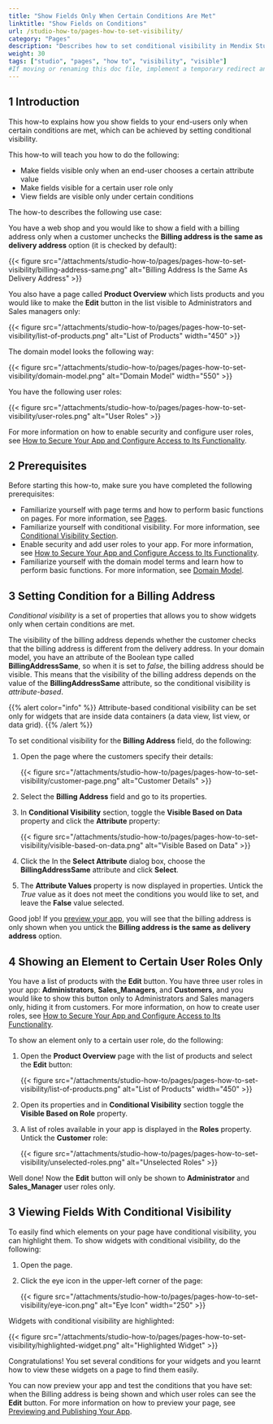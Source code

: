 ```yaml
---
title: "Show Fields Only When Certain Conditions Are Met"
linktitle: "Show Fields on Conditions"
url: /studio-how-to/pages-how-to-set-visibility/
category: "Pages"
description: "Describes how to set conditional visibility in Mendix Studio."
weight: 30
tags: ["studio", "pages", "how to", "visibility", "visible"]
#If moving or renaming this doc file, implement a temporary redirect and let the respective team know they should update the URL in the product. See Mapping to Products for more details.
---
```


## 1 Introduction 

This how-to explains how you show fields to your end-users only when certain conditions are met, which can be achieved by setting conditional visibility. 

This how-to will teach you how to do the following:

* Make fields visible only when an end-user chooses a certain attribute value
* Make fields visible for a certain user role only
* View fields are visible only under certain conditions

The how-to describes the following use case: 

You have a web shop and you would like to show a field with a billing address only when a customer unchecks the **Billing address is the same as delivery address** option (it is checked by default):

{{< figure src="/attachments/studio-how-to/pages/pages-how-to-set-visibility/billing-address-same.png" alt="Billing Address Is the Same As Delivery Address" >}}

You also have a page called **Product Overview** which lists products and you would like to make the **Edit** button in the list visible to Administrators and Sales managers only:

{{< figure src="/attachments/studio-how-to/pages/pages-how-to-set-visibility/list-of-products.png" alt="List of Products"   width="450"  >}}

The domain model looks the following way:

{{< figure src="/attachments/studio-how-to/pages/pages-how-to-set-visibility/domain-model.png" alt="Domain Model"   width="550"  >}}

You have the following user roles:

{{< figure src="/attachments/studio-how-to/pages/pages-how-to-set-visibility/user-roles.png" alt="User Roles" >}}

For more information on how to enable security and configure user roles, see [How to Secure Your App and Configure Access to Its Functionality](/studio-how-to/security-how-to-configure-roles/).

## 2 Prerequisites

Before starting this how-to, make sure you have completed the following prerequisites:

* Familiarize yourself with page terms and how to perform basic functions on pages. For more information, see [Pages](/studio/page-editor/). 
* Familiarize yourself with conditional visibility. For more information, see [Conditional Visibility Section](/studio/page-editor-widgets-visibility-section/).
* Enable security and add user roles to your app. For more information, see [How to Secure Your App and Configure Access to Its Functionality](/studio-how-to/security-how-to-configure-roles/).
* Familiarize yourself with the domain model terms and learn how to perform basic functions. For more information, see [Domain Model](/studio/domain-models/).

## 3 Setting Condition for a Billing Address

*Conditional visibility* is a set of properties that allows you to show widgets only when certain conditions are met.

The visibility of the billing address depends whether the customer checks that the billing address is different from the delivery address. In your domain model, you have an attribute of the Boolean type called **BillingAddressSame**, so when it is set to *false*, the billing address should be visible. This means that the visibility of the billing address depends on the value of the **BillingAddressSame** attribute, so the conditional visibility is *attribute-based*. 

{{% alert color="info" %}}
Attribute-based conditional visibility can be set only for widgets that are inside data containers (a data view, list view, or data grid). 
{{% /alert %}}

To set conditional visibility for the **Billing Address** field, do the following:

1. Open the page where the customers specify their details:

    {{< figure src="/attachments/studio-how-to/pages/pages-how-to-set-visibility/customer-page.png" alt="Customer Details" >}}

2. Select the **Billing Address** field and go to its properties.
3. In **Conditional Visibility** section, toggle the **Visible Based on Data** property and click the **Attribute** property:

    {{< figure src="/attachments/studio-how-to/pages/pages-how-to-set-visibility/visible-based-on-data.png" alt="Visible Based on Data" >}}

4. Click the In the **Select Attribute** dialog box, choose the **BillingAddressSame** attribute and click **Select**.
5. The **Attribute Values** property is now displayed in properties. Untick the *True* value as it does not meet the conditions you would like to set, and leave the **False** value selected.

Good job! If you [preview your app](/studio/publishing-app/), you will see that the billing address is only shown when you untick the  **Billing address is the same as delivery address** option.

## 4 Showing an Element to Certain User Roles Only

You have a list of products with the **Edit** button. You have three user roles in your app: **Administrators**, **Sales_Managers**, and **Customers**, and you would like to show this button only to Administrators and Sales managers only, hiding it from customers. For more information, on how to create user roles, see [How to Secure Your App and Configure Access to Its Functionality](/studio-how-to/security-how-to-configure-roles/).

To show an element only to a certain user role, do the following:

1. Open the **Product Overview** page with the list of products and select the **Edit** button:

    {{< figure src="/attachments/studio-how-to/pages/pages-how-to-set-visibility/list-of-products.png" alt="List of Products"   width="450"  >}}

2. Open its properties and in **Conditional Visibility** section toggle the **Visible Based on Role** property.
3. A list of roles available in your app is displayed in the **Roles** property. Untick the **Customer** role:

    {{< figure src="/attachments/studio-how-to/pages/pages-how-to-set-visibility/unselected-roles.png" alt="Unselected Roles" >}}

Well done! Now the **Edit** button will only be shown to **Administrator** and **Sales_Manager** user roles only.

## 3 Viewing Fields With Conditional Visibility

To easily find which elements on your page have conditional visibility, you can highlight them. To show widgets with conditional visibility, do the following:

1. Open the page.
2. Click the eye icon in the upper-left corner of the page:

    {{< figure src="/attachments/studio-how-to/pages/pages-how-to-set-visibility/eye-icon.png" alt="Eye Icon"   width="250"  >}}

Widgets with conditional visibility are highlighted:

{{< figure src="/attachments/studio-how-to/pages/pages-how-to-set-visibility/highlighted-widget.png" alt="Highlighted Widget" >}}   

Congratulations! You set several conditions for your widgets and you learnt how to view these widgets on a page to find them easily.

You can now preview your app and test the conditions that you have set: when the Billing address is being shown and which user roles can see the **Edit** button. For more information on how to preview your page, see [Previewing and Publishing Your App](/studio/publishing-app/).
